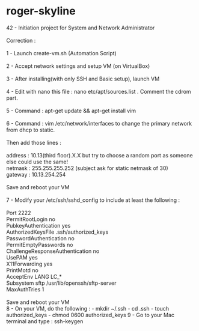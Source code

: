 # roger-skyline
42 - Initiation project for System and Network Administrator
<br>
<br>
Correction :<br>
<br>
1 - Launch create-vm.sh (Automation Script) <br>
<br>
2 - Accept network settings and setup VM (on VirtualBox)<br>
<br>
3 - After installing(with only SSH and Basic setup), launch VM <br>
<br>
4 - Edit with nano this file : nano etc/apt/sources.list . Comment the cdrom part.<br>
<br>
5 - Command : apt-get update && apt-get install vim <br>
<br>
6 - Command : vim /etc/network/interfaces to change the primary network from dhcp to static.<br>
<br>
Then add those lines :<br>
<br>
    address : 10.13(third floor).X.X but try to choose a random port as someone else could use the same!<br>
    netmask : 255.255.255.252 (subject ask for static netmask of 30)<br>
    gateway : 10.13.254.254<br>
    <br>
Save and reboot your VM<br>
<br>
7 - Modify your /etc/ssh/sshd_config to include at least the following :<br>
<br>
Port 2222<br>
PermitRootLogin no<br>
PubkeyAuthentication yes<br>
AuthorizedKeysFile      .ssh/authorized_keys<br>
PasswordAuthentication no<br>
PermitEmptyPasswords no<br>
ChallengeResponseAuthentication no<br>
UsePAM yes<br>
X11Forwarding yes<br>
PrintMotd no<br>
AcceptEnv LANG LC_*<br>
Subsystem       sftp    /usr/lib/openssh/sftp-server<br>
MaxAuthTries 1<br>
<br>
Save and reboot your VM<br>
8 - On your VM, do the following :
    - mkdir ~/.ssh
    - cd .ssh
    - touch authorized_keys
    - chmod 0600 authorized_keys
9 - Go to your Mac terminal and type : ssh-keygen<br>
